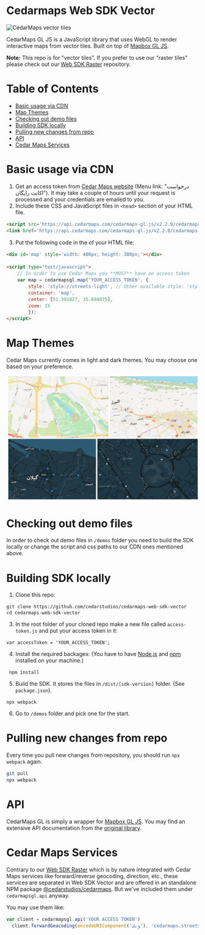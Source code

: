 # Cedarmaps Web SDK Vector
![CedarMaps vector tiles](https://github.com/cedarstudios/cedarstudios.github.io/raw/master/cedarmaps-web-sdk-vector.gif)


CedarMaps GL JS is a JavaScript library that uses WebGL to render interactive maps from vector tiles. Built on top of [Mapbox GL JS](https://github.com/mapbox/mapbox-gl-js).

**Note:** This repo is for "vector tiles". If you prefer to use our "raster tiles" please check out our [Web SDK Raster](https://github.com/cedarstudios/cedarmaps-web-sdk-raster) repository.

# Table of Contents
- [Basic usage via CDN](#basic-usage-via-cdn)
- [Map Themes](#map-themes)
- [Checking out demo files](#checking-out-demo-files)
- [Building SDK locally](#building-sdk-locally)
- [Pulling new changes from repo](#pulling-new-changes-from-repo)
- [API](#api)
- [Cedar Maps Services](#cedar-maps-services)

# Basic usage via CDN
1. Get an access token from [Cedar Maps website](https://www.cedarmaps.com/) (Menu link: "درخواست اکانت رایگان"). It may take a couple of hours until your request is processed and your credentials are emailed to you.
2. Include these CSS and JavaScript files in `<head>` section of your HTML file.
```html
<script src='https://api.cedarmaps.com/cedarmaps-gl.js/v2.2.0/cedarmaps-gl.js'></script>
<link href='https://api.cedarmaps.com/cedarmaps-gl.js/v2.2.0/cedarmaps-gl.css' rel='stylesheet'/>
```
3. Put the following code in the <body> of your HTML file:
```html
<div id='map' style='width: 400px; height: 300px;'></div>

<script type="text/javascript">
    // In order to use Cedar Maps you **MUST** have an access token
	var map = cedarmapsgl.map('YOUR_ACCESS_TOKEN', {
        style: 'style://streets-light', // Other available style: 'style://streets-dark'
        container: 'map',
        center: [51.391827, 35.694875],
        zoom: 15
        });
</script>
```

# Map Themes
Cedar Maps currently comes in light and dark themes. You may choose one based on your preference.

![CedarMaps Themes](https://github.com/cedarstudios/cedarstudios.github.io/raw/master/vector-gallery.jpg)



# Checking out demo files
In order to check out demo files in `/demos` folder you need to build the SDK locally or change the script and css paths to our CDN ones mentioned above. 

# Building SDK locally
1. Clone this repo:
```
git clone https://github.com/cedarstudios/cedarmaps-web-sdk-vector
cd cedarmaps-web-sdk-vector
```
3. In the root folder of your cloned repo make a new file called `access-token.js` and put your access token in it:
```
var accessToken = 'YOUR_ACCESS_TOKEN';
```
4. Install the required backages: (You have to have [Node.js](https://nodejs.org) and [npm](https://www.npmjs.com/) installed on your machine.)
```
 npm install
```

5. Build the SDK. It stores the files in `/dist/[sdk-version]` folder. (See `package.json`).

```
npx webpack
```
6. Go to `/demos` folder and pick one for the start.

# Pulling new changes from repo
Every time you pull new changes from repository, you should run `npx webpack` again.
```sh
git pull
npx webpack
```

# API
CedarMaps GL is simply a wrapper for [Mapbox GL JS](https://github.com/mapbox/mapbox-gl-js). You may find an extensive API documentation from the [original library](https://docs.mapbox.com/mapbox-gl-js/api).

# Cedar Maps Services
Contrary to our [Web SDK Raster](https://github.com/cedarstudios/cedarmaps-web-sdk-raster) which is by nature integrated with Cedar Maps services like forward/reverse geocoding, direction, etc., these services are separated in Web SDK Vector and are offered in an standalone NPM package [@cedarstudios/cedarmaps](https://www.npmjs.com/package/@cedarstudios/cedarmaps). But we've included them under `cedarmapsgl.api` anyway.

You may use them like:
```js
var client = cedarmapsgl.api('YOUR ACCESS TOKEN')
  client.forwardGeocoding(encodeURIComponent('ونک'), 'cedarmaps.streets', {type: 'roundabout'}, (err, res) => {console.log(res);});

```
